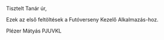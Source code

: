 Tisztelt Tanár úr,

Ezek az első feltöltések a Futóverseny Kezelő Alkalmazás-hoz.

Plézer Mátyás PJUVKL
